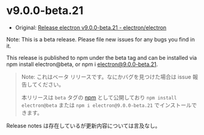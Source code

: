# v9.0.0-beta.21

- Original: [Release electron v9.0.0-beta.21 - electron/electron](https://github.com/electron/electron/releases/tag/v9.0.0-beta.21)

Note: This is a beta release. Please file new issues for any bugs you find in it.

This release is published to npm under the beta tag and can be installed via npm install electron@beta, or npm i electron@9.0.0-beta.21.

> Note: これはベータ リリースです。なにかバグを見つけた場合は issue 報告してください。
>
> 本リリースは `beta` タグの [npm](https://www.npmjs.com/package/electron) として公開しており `npm install electron@beta` または `npm i electron@9.0.0-beta.21` でインストールできます。

Release notes は存在しているが更新内容については言及なし。
